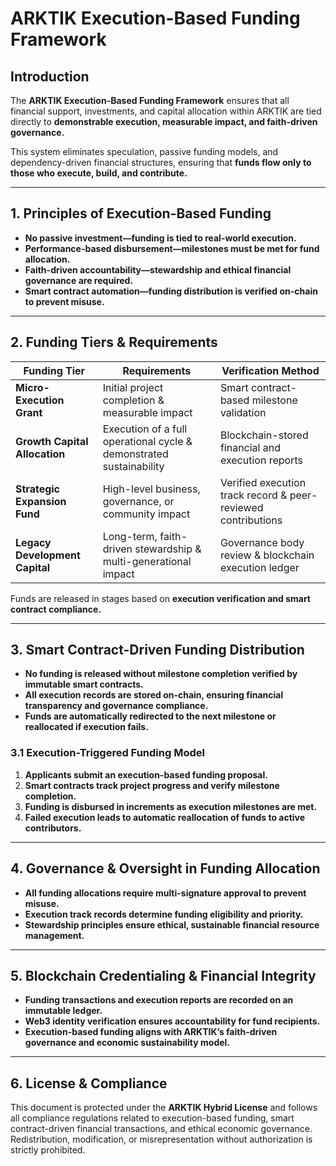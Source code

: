 # ARKTIK Execution-Based Funding Framework  

## **Introduction**  
The **ARKTIK Execution-Based Funding Framework** ensures that all financial support, investments, and capital allocation within ARKTIK are tied directly to **demonstrable execution, measurable impact, and faith-driven governance.**  

This system eliminates speculation, passive funding models, and dependency-driven financial structures, ensuring that **funds flow only to those who execute, build, and contribute.**  

---  

## **1. Principles of Execution-Based Funding**  

- **No passive investment—funding is tied to real-world execution.**  
- **Performance-based disbursement—milestones must be met for fund allocation.**  
- **Faith-driven accountability—stewardship and ethical financial governance are required.**  
- **Smart contract automation—funding distribution is verified on-chain to prevent misuse.**  

---  

## **2. Funding Tiers & Requirements**  

| **Funding Tier** | **Requirements** | **Verification Method** |
|-----------------|----------------|------------------------|
| **Micro-Execution Grant** | Initial project completion & measurable impact | Smart contract-based milestone validation |
| **Growth Capital Allocation** | Execution of a full operational cycle & demonstrated sustainability | Blockchain-stored financial and execution reports |
| **Strategic Expansion Fund** | High-level business, governance, or community impact | Verified execution track record & peer-reviewed contributions |
| **Legacy Development Capital** | Long-term, faith-driven stewardship & multi-generational impact | Governance body review & blockchain execution ledger |  

Funds are released in stages based on **execution verification and smart contract compliance.**  

---  

## **3. Smart Contract-Driven Funding Distribution**  

- **No funding is released without milestone completion verified by immutable smart contracts.**  
- **All execution records are stored on-chain, ensuring financial transparency and governance compliance.**  
- **Funds are automatically redirected to the next milestone or reallocated if execution fails.**  

### **3.1 Execution-Triggered Funding Model**  
1. **Applicants submit an execution-based funding proposal.**  
2. **Smart contracts track project progress and verify milestone completion.**  
3. **Funding is disbursed in increments as execution milestones are met.**  
4. **Failed execution leads to automatic reallocation of funds to active contributors.**  

---  

## **4. Governance & Oversight in Funding Allocation**  

- **All funding allocations require multi-signature approval to prevent misuse.**  
- **Execution track records determine funding eligibility and priority.**  
- **Stewardship principles ensure ethical, sustainable financial resource management.**  

---  

## **5. Blockchain Credentialing & Financial Integrity**  

- **Funding transactions and execution reports are recorded on an immutable ledger.**  
- **Web3 identity verification ensures accountability for fund recipients.**  
- **Execution-based funding aligns with ARKTIK’s faith-driven governance and economic sustainability model.**  

---  

## **6. License & Compliance**  

This document is protected under the **ARKTIK Hybrid License** and follows all compliance regulations related to execution-based funding, smart contract-driven financial transactions, and ethical economic governance. Redistribution, modification, or misrepresentation without authorization is strictly prohibited.  
